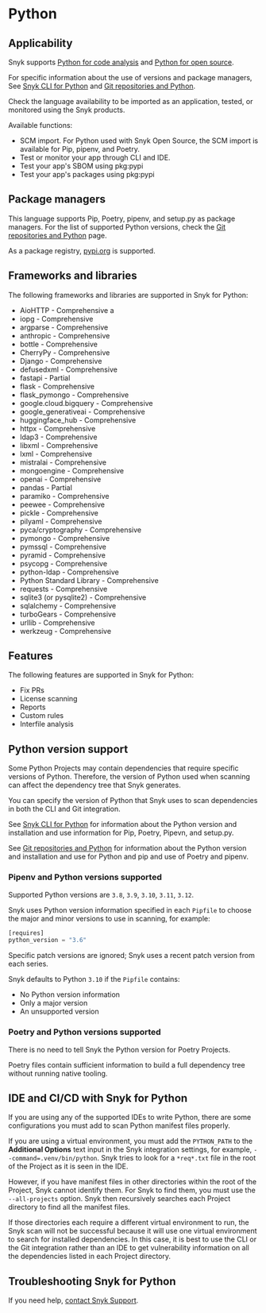 # Python

## Applicability

Snyk supports [Python for code analysis](python-for-code-analysis.md) and [Python for open source](python-for-open-source.md).&#x20;

For specific information about the use of versions and package managers, See [Snyk CLI for Python](snyk-cli-for-python.md) and [Git repositories and Python](git-repositories-and-python.md).

Check the language availability to be imported as an application, tested, or monitored using the Snyk products.&#x20;

Available functions:

* SCM import. For Python used with Snyk Open Source, the SCM import is available for Pip, pipenv, and Poetry.
* Test or monitor your app through CLI and IDE.
* Test your app's SBOM using pkg:pypi
* Test your app's packages using pkg:pypi

## Package managers

This language supports Pip, Poetry, pipenv, and setup.py as package managers. For the list of supported Python versions, check the [Git repositories and Python](git-repositories-and-python.md) page.

As a package registry, [pypi.org](https://pypi.org/) is supported.

## Frameworks and libraries

The following frameworks and libraries are supported in Snyk for Python:&#x20;

* AioHTTP - Comprehensive a
* iopg - Comprehensive&#x20;
* argparse - Comprehensive&#x20;
* anthropic - Comprehensive&#x20;
* bottle - Comprehensive&#x20;
* CherryPy - Comprehensive&#x20;
* Django - Comprehensive&#x20;
* defusedxml - Comprehensive&#x20;
* fastapi - Partial&#x20;
* flask - Comprehensive&#x20;
* flask\_pymongo - Comprehensive&#x20;
* google.cloud.bigquery - Comprehensive&#x20;
* google\_generativeai - Comprehensive&#x20;
* huggingface\_hub - Comprehensive&#x20;
* httpx - Comprehensive&#x20;
* ldap3 - Comprehensive&#x20;
* libxml - Comprehensive&#x20;
* lxml - Comprehensive&#x20;
* mistralai - Comprehensive&#x20;
* mongoengine - Comprehensive&#x20;
* openai - Comprehensive&#x20;
* pandas - Partial&#x20;
* paramiko - Comprehensive&#x20;
* peewee - Comprehensive&#x20;
* pickle - Comprehensive&#x20;
* pilyaml - Comprehensive&#x20;
* pyca/cryptography - Comprehensive&#x20;
* pymongo - Comprehensive&#x20;
* pymssql - Comprehensive&#x20;
* pyramid - Comprehensive&#x20;
* psycopg - Comprehensive&#x20;
* python-ldap - Comprehensive&#x20;
* Python Standard Library - Comprehensive&#x20;
* requests - Comprehensive&#x20;
* sqlite3 (or pysqlite2) - Comprehensive&#x20;
* sqlalchemy - Comprehensive&#x20;
* turboGears - Comprehensive&#x20;
* urllib - Comprehensive&#x20;
* werkzeug - Comprehensive

## Features

The following features are supported in Snyk for Python:

* Fix PRs&#x20;
* License scanning&#x20;
* Reports
* Custom rules
* Interfile analysis

## Python version support

Some Python Projects may contain dependencies that require specific versions of Python. Therefore, the version of Python used when scanning can affect the dependency tree that Snyk generates.

You can specify the version of Python that Snyk uses to scan dependencies in both the CLI and Git integration.

See [Snyk CLI for Python](snyk-cli-for-python.md) for information about the Python version and installation and use information for Pip, Poetry, Pipevn, and setup.py.

See [Git repositories and Python](git-repositories-and-python.md) for information about the Python version and installation and use for Python and pip and use of Poetry and pipenv.

### Pipenv and Python versions supported

Supported Python versions are `3.8`, `3.9`, `3.10`, `3.11`, `3.12`.

Snyk uses Python version information specified in each `Pipfile` to choose the major and minor versions to use in scanning, for example:

```python
[requires]
python_version = "3.6"
```

Specific patch versions are ignored; Snyk uses a recent patch version from each series.

Snyk defaults to Python `3.10` if the `Pipfile` contains:

* No Python version information
* Only a major version
* An unsupported version

### Poetry and Python versions supported

There is no need to tell Snyk the Python version for Poetry Projects.

Poetry files contain sufficient information to build a full dependency tree without running native tooling.

## IDE and CI/CD with Snyk for Python

If you are using any of the supported IDEs to write Python, there are some configurations you must add to scan Python manifest files properly.

If you are using a virtual environment, you must add the `PYTHON_PATH` to the **Additional Options** text input in the Snyk integration settings, for example, `--command=.venv/bin/python`. Snyk tries to look for a `*req*.txt` file in the root of the Project as it is seen in the IDE.

However, if you have manifest files in other directories within the root of the Project, Snyk cannot identify them. For Snyk to find them, you must use the `--all-projects` option. Snyk then recursively searches each Project directory to find all the manifest files.

If those directories each require a different virtual environment to run, the Snyk scan will not be successful because it will use one virtual environment to search for installed dependencies. In this case, it is best to use the CLI or the Git integration rather than an IDE to get vulnerability information on all the dependencies listed in each Project directory.

## Troubleshooting Snyk for Python

If you need help, [contact Snyk Support](https://support.snyk.io/hc/en-us).

